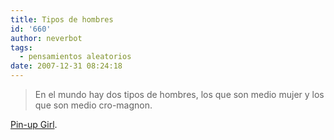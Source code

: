 ```yaml
---
title: Tipos de hombres
id: '660'
author: neverbot
tags:
  - pensamientos aleatorios
date: 2007-12-31 08:24:18
---
```


> En el mundo hay dos tipos de hombres, los que son medio mujer y los que son medio cro-magnon.

[Pin-up Girl](http://malgustoytipicachica.blogspot.com/).
